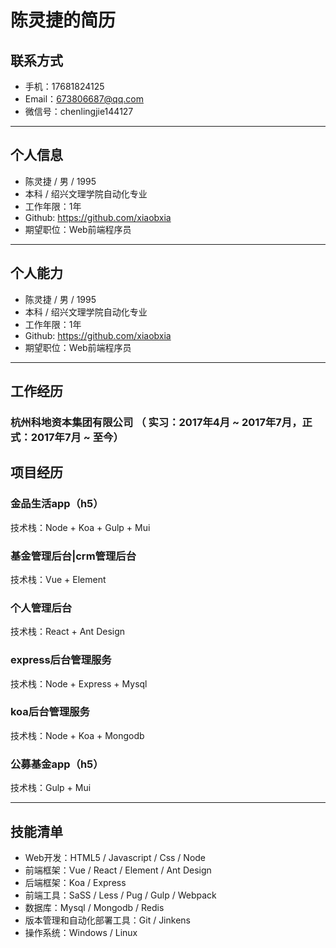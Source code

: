 # 陈灵捷的简历

## 联系方式
- 手机：17681824125 
- Email：673806687@qq.com
- 微信号：chenlingjie144127

---

## 个人信息

 - 陈灵捷 / 男 / 1995
 - 本科 / 绍兴文理学院自动化专业
 - 工作年限：1年
 - Github: https://github.com/xiaobxia
 - 期望职位：Web前端程序员

---

## 个人能力

 - 陈灵捷 / 男 / 1995
 - 本科 / 绍兴文理学院自动化专业
 - 工作年限：1年
 - Github: https://github.com/xiaobxia
 - 期望职位：Web前端程序员

---

## 工作经历
### 杭州科地资本集团有限公司 （ 实习：2017年4月 ~ 2017年7月，正式：2017年7月 ~ 至今）

## 项目经历
### 金品生活app（h5）
技术栈：Node + Koa + Gulp + Mui

### 基金管理后台|crm管理后台
技术栈：Vue + Element

### 个人管理后台
技术栈：React + Ant Design

### express后台管理服务 
技术栈：Node + Express + Mysql

### koa后台管理服务
技术栈：Node + Koa + Mongodb

### 公募基金app（h5）
技术栈：Gulp + Mui

---

## 技能清单
- Web开发：HTML5 / Javascript / Css / Node
- 前端框架：Vue / React / Element / Ant Design
- 后端框架：Koa / Express
- 前端工具：SaSS / Less / Pug / Gulp / Webpack
- 数据库：Mysql / Mongodb / Redis
- 版本管理和自动化部署工具：Git / Jinkens
- 操作系统：Windows / Linux
